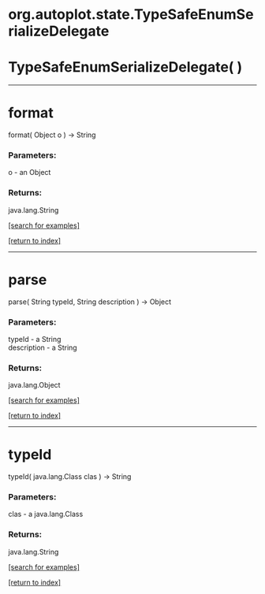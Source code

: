 # org.autoplot.state.TypeSafeEnumSerializeDelegate



# TypeSafeEnumSerializeDelegate( )


***
<a name="format"></a>
# format
format( Object o ) &rarr; String



### Parameters:
o - an Object

### Returns:
java.lang.String


<a href="https://github.com/autoplot/dev/search?q=format&unscoped_q=format">[search for examples]</a>

<a href="https://github.com/autoplot/documentation/blob/master/javadoc/index-all.md">[return to index]</a>

***
<a name="parse"></a>
# parse
parse( String typeId, String description ) &rarr; Object



### Parameters:
typeId - a String
<br>description - a String

### Returns:
java.lang.Object


<a href="https://github.com/autoplot/dev/search?q=parse&unscoped_q=parse">[search for examples]</a>

<a href="https://github.com/autoplot/documentation/blob/master/javadoc/index-all.md">[return to index]</a>

***
<a name="typeId"></a>
# typeId
typeId( java.lang.Class clas ) &rarr; String



### Parameters:
clas - a java.lang.Class

### Returns:
java.lang.String


<a href="https://github.com/autoplot/dev/search?q=typeId&unscoped_q=typeId">[search for examples]</a>

<a href="https://github.com/autoplot/documentation/blob/master/javadoc/index-all.md">[return to index]</a>

